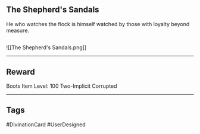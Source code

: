 ## The Shepherd's Sandals
He who watches the flock is himself watched by those with loyalty beyond measure.
## 
![[The Shepherd's Sandals.png]]

---
## Reward
Boots
Item Level: 100
Two-Implicit
Corrupted

---
## Tags
#DivinationCard
#UserDesigned